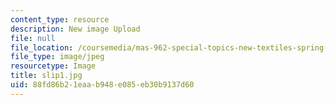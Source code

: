 ```yaml
---
content_type: resource
description: New image Upload
file: null
file_location: /coursemedia/mas-962-special-topics-new-textiles-spring-2010/88fd86b21eaab948e085eb30b9137d60_slip1.jpg
file_type: image/jpeg
resourcetype: Image
title: slip1.jpg
uid: 88fd86b2-1eaa-b948-e085-eb30b9137d60
---
```

